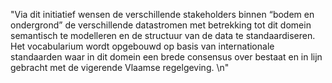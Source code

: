 "Via dit initiatief wensen de verschillende stakeholders binnen “bodem en ondergrond” de verschillende datastromen met betrekking tot dit domein semantisch te modelleren en de structuur van de data te standaardiseren. Het vocabularium wordt opgebouwd op basis van internationale standaarden waar in dit domein een brede consensus over bestaat en in lijn gebracht met de vigerende Vlaamse regelgeving. \n"